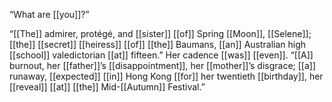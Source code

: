 “What are [[you]]?”

“[[The]] admirer, protégé, and [[sister]] [[of]] Spring [[Moon]], [[Selene]]; [[the]] [[secret]] [[heiress]] [[of]] [[the]] Baumans, [[an]] Australian high [[school]] valedictorian [[at]] fifteen.” Her cadence [[was]] [[even]]. “[[A]] burnout, her [[father]]’s [[disappointment]], her [[mother]]’s disgrace; [[a]] runaway, [[expected]] [[in]] Hong Kong [[for]] her twentieth [[birthday]], her [[reveal]] [[at]] [[the]] Mid-[[Autumn]] Festival.”